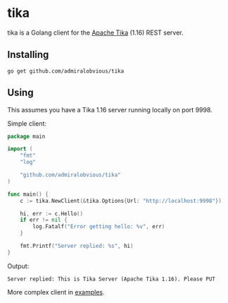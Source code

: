 # tika

tika is a Golang client for the [Apache Tika](https://tika.apache.org/) (1.16) REST server.

## Installing
`go get github.com/admiralobvious/tika`

## Using
This assumes you have a Tika 1.16 server running locally on port 9998.

Simple client:

``` go
package main

import (
	"fmt"
	"log"

	"github.com/admiralobvious/tika"
)

func main() {
	c := tika.NewClient(&tika.Options{Url: "http://localhost:9998"})

	hi, err := c.Hello()
	if err != nil {
		log.Fatalf("Error getting hello: %v", err)
	}

	fmt.Printf("Server replied: %s", hi)
}

```

Output:
```
Server replied: This is Tika Server (Apache Tika 1.16). Please PUT
```

More complex client in [examples](examples).
